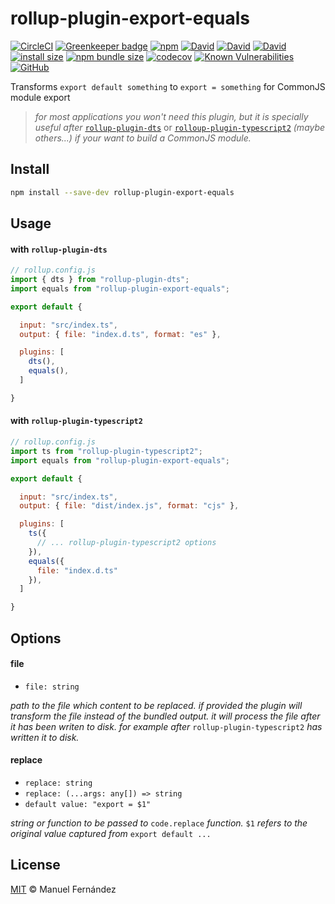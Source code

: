 # rollup-plugin-export-equals

[![CircleCI](https://circleci.com/gh/manferlo81/rollup-plugin-export-equals.svg?style=svg)](https://circleci.com/gh/manferlo81/rollup-plugin-export-equals) [![Greenkeeper badge](https://badges.greenkeeper.io/manferlo81/rollup-plugin-export-equals.svg)](https://greenkeeper.io/) [![npm](https://img.shields.io/npm/v/rollup-plugin-export-equals.svg)](https://www.npmjs.com/package/rollup-plugin-export-equals) [![David](https://img.shields.io/david/manferlo81/rollup-plugin-export-equals.svg)](https://david-dm.org/manferlo81/rollup-plugin-export-equals) [![David](https://img.shields.io/david/dev/manferlo81/rollup-plugin-export-equals.svg)](https://david-dm.org/manferlo81/rollup-plugin-export-equals?type=dev) [![David](https://img.shields.io/david/peer/manferlo81/rollup-plugin-export-equals.svg)](https://david-dm.org/manferlo81/rollup-plugin-export-equals?type=peer) [![install size](https://packagephobia.now.sh/badge?p=rollup-plugin-export-equals)](https://packagephobia.now.sh/result?p=rollup-plugin-export-equals) [![npm bundle size](https://img.shields.io/bundlephobia/min/rollup-plugin-export-equals.svg)](https://bundlephobia.com/result?p=rollup-plugin-export-equals) [![codecov](https://codecov.io/gh/manferlo81/rollup-plugin-export-equals/branch/master/graph/badge.svg)](https://codecov.io/gh/manferlo81/rollup-plugin-export-equals) [![Known Vulnerabilities](https://snyk.io/test/github/manferlo81/rollup-plugin-export-equals/badge.svg?targetFile=package.json)](https://snyk.io/test/github/manferlo81/rollup-plugin-export-equals?targetFile=package.json) [![GitHub](https://img.shields.io/github/license/manferlo81/rollup-plugin-export-equals.svg)](https://github.com/manferlo81/rollup-plugin-export-equals/blob/master/LICENSE)

Transforms `export default something` to `export = something` for CommonJS module export

> *for most applications you won't need this plugin, but it is specially useful after* [`rollup-plugin-dts`](https://github.com/Swatinem/rollup-plugin-dts) or [`rolloup-plugin-typescript2`](https://github.com/ezolenko/rollup-plugin-typescript2) *(maybe others...) if your want to build a CommonJS module.*

## Install

```bash
npm install --save-dev rollup-plugin-export-equals
```

## Usage

#### with `rollup-plugin-dts`

```javascript
// rollup.config.js
import { dts } from "rollup-plugin-dts";
import equals from "rollup-plugin-export-equals";

export default {

  input: "src/index.ts",
  output: { file: "index.d.ts", format: "es" },

  plugins: [
    dts(),
    equals(),
  ]

}
```

#### with `rollup-plugin-typescript2`

```javascript
// rollup.config.js
import ts from "rollup-plugin-typescript2";
import equals from "rollup-plugin-export-equals";

export default {

  input: "src/index.ts",
  output: { file: "dist/index.js", format: "cjs" },

  plugins: [
    ts({
      // ... rollup-plugin-typescript2 options
    }),
    equals({
      file: "index.d.ts"
    }),
  ]

}
```

## Options

#### file

* `file: string`

*path to the file which content to be replaced. if provided the plugin will transform the file instead of the bundled output. it will process the file after it has been writen to disk. for example after* `rollup-plugin-typescript2` *has written it to disk.* 

#### replace

* `replace: string`
* `replace: (...args: any[]) => string`
* `default value: "export = $1"`

*string or function to be passed to* `code.replace` *function.* `$1` *refers to the original value captured from* `export default ...`

## License

[MIT](LICENSE) &copy; Manuel Fernández
